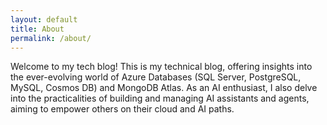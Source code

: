 ```yaml
---
layout: default
title: About
permalink: /about/
---
```

Welcome to my tech blog!
This is my technical blog, offering insights into the ever-evolving world of Azure Databases (SQL Server, PostgreSQL, MySQL, Cosmos DB) and MongoDB Atlas. As an AI enthusiast, I also delve into the practicalities of building and managing AI assistants and agents, aiming to empower others on their cloud and AI paths.
